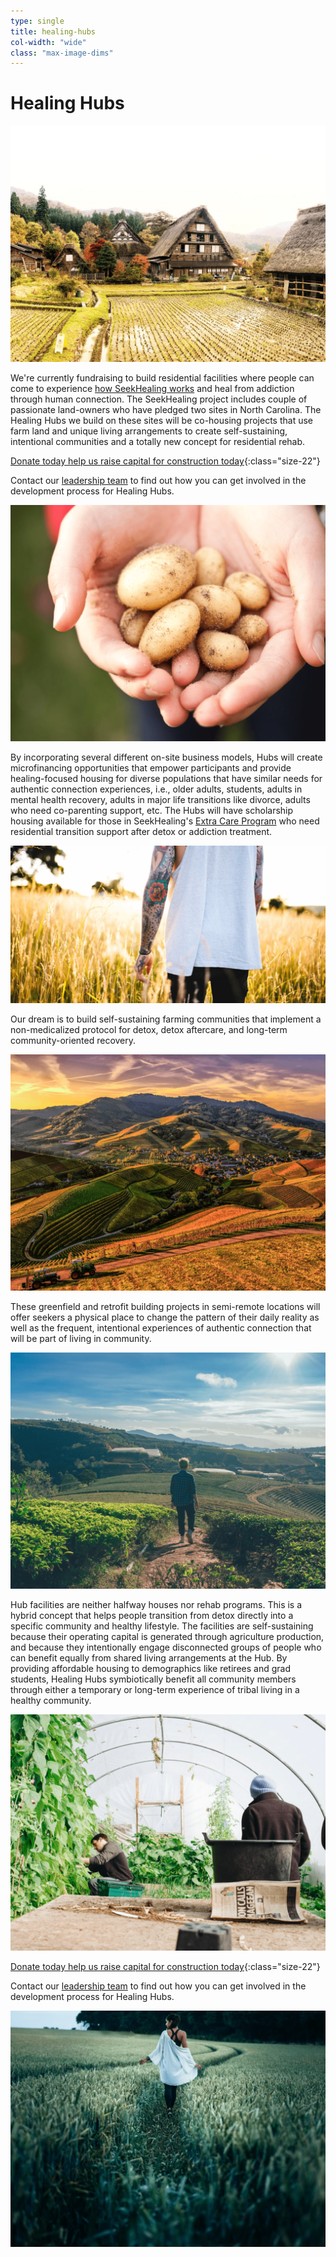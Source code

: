 ```yaml
---
type: single
title: healing-hubs
col-width: "wide"
class: "max-image-dims"
---
```



# Healing Hubs

![Healing Hubs Co-housing Projects](/assets/images/hh-housing-farming.png)

We're currently fundraising to build residential facilities where people can come to experience [how SeekHealing works](/heal/) and heal from addiction through human connection. The SeekHealing project includes couple of passionate land-owners who have pledged two sites in North Carolina. The Healing Hubs we build on these sites will be co-housing projects that use farm land and unique living arrangements to create self-sustaining, intentional communities and a totally new concept for residential rehab.

[Donate today help us raise capital for construction today](https://seekhealing.kindful.com/?campaign=340536){:class="size-22"}

Contact our [leadership team](mailto:alan@seekhealing.org) to find out how you can get involved in the development process for Healing Hubs.

![Healing Hubs Development](/assets/images/hh-potatoes.png)

By incorporating several different on-site business models, Hubs will create microfinancing opportunities that empower participants and provide healing-focused housing for diverse populations that have similar needs for authentic connection experiences, i.e., older adults, students, adults in mental health recovery, adults in major life transitions like divorce, adults who need co-parenting support, etc. The Hubs will have scholarship housing available for those in SeekHealing's [Extra Care Program](/extra-care-program/) who need residential transition support after detox or addiction treatment.

![Healing Hubs Extra Care Program](/assets/images/hh-tattoo-field.png)

Our dream is to build self-sustaining farming communities that implement a non-medicalized protocol for detox, detox aftercare, and long-term community-oriented recovery.

![Healing Hubs Farming Community](/assets/images/hh-farm-land.png)

These greenfield and retrofit building projects in semi-remote locations will offer seekers a physical place to change the pattern of their daily reality as well as the frequent, intentional experiences of authentic connection that will be part of living in community.

![Healing Hubs Building Projects](/assets/images/hh-dude-overlooking-hub.png)

Hub facilities are neither halfway houses nor rehab programs. This is a hybrid concept that helps people transition from detox directly into a specific community and healthy lifestyle. The facilities are self-sustaining because their operating capital is generated through agriculture production, and because they intentionally engage disconnected groups of people who can benefit equally from shared living arrangements at the Hub. By providing affordable housing to demographics like retirees and grad students, Healing Hubs symbiotically benefit all community members through either a temporary or long-term experience of tribal living in a healthy community.

![Healing Hubs Greenhouse](/assets/images/hh-greenhouse.png)

[Donate today help us raise capital for construction today](https://seekhealing.kindful.com/?campaign=340536){:class="size-22"}

Contact our [leadership team](mailto:alan@seekhealing.org) to find out how you can get involved in the development process for Healing Hubs.

![Healing Hubs Greenhouse](/assets/images/hh-backless-girl-in-field.png)

